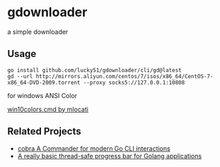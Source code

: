 # gdownloader
a simple downloader

## Usage 

```shell
go install github.com/lucky51/gdownloader/cli/gd@latest
gd --url http://mirrors.aliyun.com/centos/7/isos/x86_64/CentOS-7-x86_64-DVD-2009.torrent --proxy socks5://127.0.0.1:10808 

```

for windows ANSI Color 

[win10colors.cmd by mlocati](https://gist.github.com/mlocati/fdabcaeb8071d5c75a2d51712db24011)

## Related Projects

* [cobra A Commander for modern Go CLI interactions](https://github.com/spf13/cobra)
* [A really basic thread-safe progress bar for Golang applications](https://github.com/schollz/progressbar)